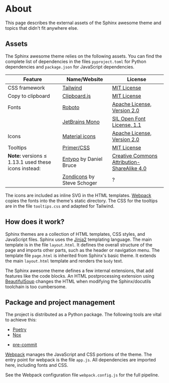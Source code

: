 # About

This page describes the external assets of the Sphinx awesome theme and topics that
didn't fit anywhere else.

## Assets

The Sphinx awesome theme relies on the following assets. You can find the complete list
of dependencies in the files `pyproject.toml` for Python dependencies and `package.json`
for JavaScript dependencies.

<!-- vale Awesome.SpellCheck = NO -->

| Feature                                               | Name/Website                                                             | License                                                                                      |
| ----------------------------------------------------- | ------------------------------------------------------------------------ | -------------------------------------------------------------------------------------------- |
| CSS framework                                         | [Tailwind]                                                               | [MIT License](https://github.com/tailwindlabs/tailwindcss/blob/master/LICENSE)               |
| Copy to clipboard                                     | [Clipboard.js](https://clipboardjs.com/)                                 | [MIT License](https://github.com/zenorocha/clipboard.js/blob/master/LICENSE)                 |
| Fonts                                                 | [Roboto](https://github.com/googlefonts/roboto)                          | [Apache License, Version 2.0]                                                                |
|                                                       | [JetBrains Mono](https://github.com/JetBrains/JetBrainsMono/)            | [SIL Open Font License, 1.1](https://github.com/JetBrains/JetBrainsMono/blob/master/OFL.txt) |
| Icons                                                 | [Material icons](https://fonts.google.com/icons?selected=Material+Icons) | [Apache License, Version 2.0]                                                                |
| Tooltips                                              | [Primer/CSS](https://primer.style/css/)                                  | [MIT License](https://github.com/primer/css/blob/main/LICENSE)                               |
| **Note:** versions ≤ 1.13.1 used these icons instead: | [Entypo](http://www.entypo.com) by Daniel Bruce                          | [Creative Commons Attribution-ShareAlike 4.0]                                                |
|                                                       | [Zondicons](http://www.zondicons.com) by Steve Schoger                   | ?                                                                                            |

<!-- vale Awesome.SpellCheck = YES -->

[creative commons attribution-sharealike 4.0]: https://creativecommons.org/licenses/by-sa/4.0/legalcode
[apache license, version 2.0]: https://www.apache.org/licenses/LICENSE-2.0.html

The icons are included as inline SVG in the HTML templates. [Webpack] copies the fonts
into the theme's static directory. The CSS for the tooltips are in the file
`tooltips.css` and adapted for Tailwind.

## How does it work?

Sphinx themes are a collection of HTML templates, CSS styles, and JavaScript files.
Sphinx uses the [Jinja2] templating language. The main template is in the file
`layout.html`. It defines the overall structure of the page and imports other parts,
such as the header or navigation menu. The template file `page.html` is inherited from
Sphinx's basic theme. It extends the main `layout.html` template and renders the `body`
text.

The Sphinx awesome theme defines a few internal extensions, that add features like the
code blocks. An HTML postprocessing extension using [BeautifulSoup] changes the HTML
when modifying the Sphinx/docutils toolchain is too cumbersome.

## Package and project management

The project is distributed as a Python package. The following tools are vital to
achieve this:

- [Poetry](https://python-poetry.org/)
- [Nox](https://nox.thea.codes/en/stable/)
<!-- vale 18F.Clarity = NO -->
- [pre-commit](https://pre-commit.com/)
<!-- vale 18F.Clarity = YES -->

[Webpack] manages the JavaScript and CSS portions of the theme. The entry point for
webpack is the file `app.js`. All dependencies are imported here, including fonts and
CSS.

See the Webpack configuration file `webpack.config.js` for the full pipeline.

[jinja2]: https://jinja.palletsprojects.com
[webpack]: https://webpack.js.org
[tailwind]: https://tailwindcss.com
[docutils]: https://docutils.sourceforge.io/
[beautifulsoup]: https://www.crummy.com/software/BeautifulSoup/
